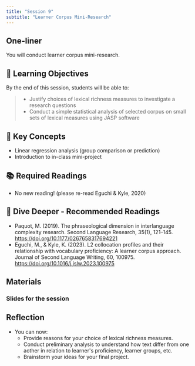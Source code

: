 ```yaml
---
title: "Session 9"
subtitle: "Learner Corpus Mini-Research"
---
```


## One-liner

You will conduct learner corpus mini-research.

## 🎯 Learning Objectives

By the end of this session, students will be able to:

> - Justify choices of lexical richness measures to investigate a research questions
> - Conduct a simple statistical analysis of selected corpus on small sets of lexical measures using JASP software

## 🔑 Key Concepts

- Linear regression analysis (group comparison or prediction)
- Introduction to in-class mini-project

## 📚 Required Readings

- No new reading! (please re-read Eguchi & Kyle, 2020)


## 🌊 Dive Deeper - Recommended Readings

- Paquot, M. (2019). The phraseological dimension in interlanguage complexity research. Second Language Research, 35(1), 121–145. https://doi.org/10.1177/0267658317694221
- Eguchi, M., & Kyle, K. (2023). L2 collocation profiles and their relationship with vocabulary proficiency: A learner corpus approach. Journal of Second Language Writing, 60, 100975. https://doi.org/10.1016/j.jslw.2023.100975



## Materials

### Slides for the session

<!-- <div class="d-flex gap-2 mb-3">
  
[📊 View Interactive Slides (Under construction)](../../slides/session-9.html){.btn .btn-primary .btn-lg target="_blank"} 

</div>  -->



## Reflection

- You can now:
  - Provide reasons for your choice of lexical richness measures.
  - Conduct preliminary analysis to understand how text differ from one aother in relation to learner's proficiency, learner groups, etc.
  - Brainstorm your ideas for your final project.

<!-- 
<iframe src="session1-intro/slides/slides.html" width="100%" height="600px" frameborder="0"></iframe>

[View slides in fullscreen](session1-intro/slides/slides.html){target="_blank"} -->
